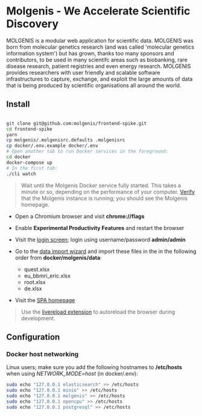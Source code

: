 # Molgenis - We Accelerate Scientific Discovery

MOLGENIS is a modular web application for scientific data. MOLGENIS was born from
molecular genetics research (and was called 'molecular genetics information system')
but has grown, thanks too many sponsors and contributors, to be used in many
scientifc areas such as biobanking, rare disease research, patient registries
and even energy research. MOLGENIS provides researchers with user friendly and
scalable software infrastructures to capture, exchange, and exploit the large
amounts of data that is being produced by scientific organisations all around
the world.

## Install

```bash

git clone git@github.com:molgenis/frontend-spike.git
cd frontend-spike
yarn
cp molgenis/.molgenisrc.defaults .molgenisrc
cp docker/.env.example docker/.env
# Open another tab to run Docker services in the foreground:
cd docker
docker-compose up
# In the first tab:
./cli watch
```

> Wait until the Molgenis Docker service fully started. This takes a minute or so, depending on the performance of your computer. [Verify](http://localhost:8080) that the Molgenis instance is running; you should see the Molgenis homepage.

* Open a Chromium browser and visit **chrome://flags**
* Enable **Experimental Productivity Features** and restart the browser
* Visit the [login screen](http://localhost/login); login using username/password **admin/admin**
* Go to the [data import wizard](http://localhost/menu/importdata/) and import these files in the in the following order from **docker/molgenis/data**:
  * quest.xlsx
  * eu_bbmri_eric.xlsx
  * root.xlsx
  * de.xlsx

* Visit the [SPA homepage](http://localhost)

> Use the [livereload extension](https://chrome.google.com/webstore/detail/livereload/jnihajbhpnppcggbcgedagnkighmdlei) to autoreload the browser during development.

## Configuration

### Docker host networking

Linux users; make sure you add the following hostnames to **/etc/hosts** when
using *NETWORK_MODE=host* (in docker/.env):

```bash
sudo echo "127.0.0.1 elasticsearch" >> /etc/hosts
sudo echo "127.0.0.1 minio" >> /etc/hosts
sudo echo "127.0.0.1 molgenis" >> /etc/hosts
sudo echo "127.0.0.1 opencpu" >> /etc/hosts
sudo echo "127.0.0.1 postgresql" >> /etc/hosts
```
